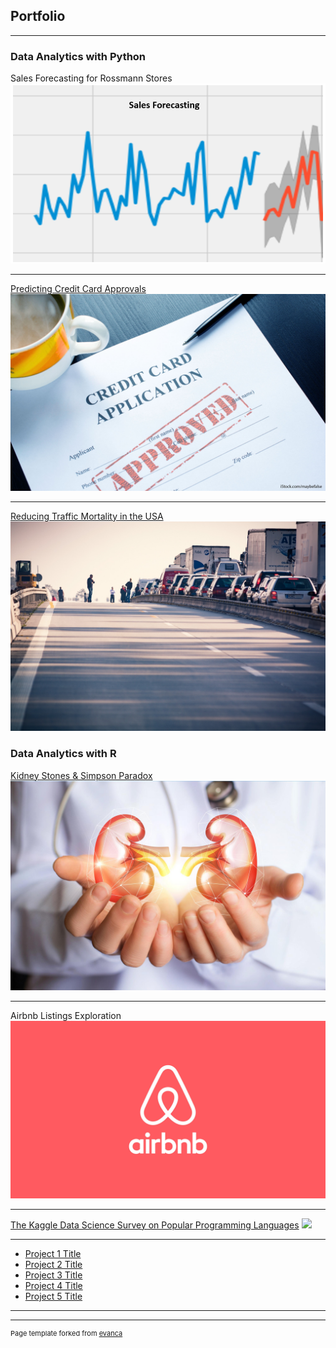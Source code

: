 ## Portfolio

---

### Data Analytics with Python 

Sales Forecasting for Rossmann Stores
<img src="images/salesforecasting.png?raw=true"/>

---

[Predicting Credit Card Approvals](https://github.com/kieumy179/Python-Predicting-Credit-Card-Approvals)
<img src="images/creditcard.jpg?raw=true"/>

---

[Reducing Traffic Mortality in the USA](https://github.com/kieumy179/Python-Reducing-Traffic-Mortality-in-the-USA)
<img src="images/trafficaccident.jpg?raw=true"/>


### Data Analytics with R
[Kidney Stones & Simpson Paradox](https://github.com/kieumy179/R-Kidney-stones-and-simpson-s-paradox)
<img src="images/kidneys.jpg?raw=true"/>

---

Airbnb Listings Exploration
<img src="images/Airbnb.jpeg?raw=true"/>

---

[The Kaggle Data Science Survey on Popular Programming Languages](https://github.com/kieumy179/R-Exploring-the-Kaggle-Data-Science-Survey)
<img src="images/coding.jpg?raw=true"/>

---



- [Project 1 Title](http://example.com/)
- [Project 2 Title](http://example.com/)
- [Project 3 Title](http://example.com/)
- [Project 4 Title](http://example.com/)
- [Project 5 Title](http://example.com/)

---




---
<p style="font-size:11px">Page template forked from <a href="https://github.com/evanca/quick-portfolio">evanca</a></p>
<!-- Remove above link if you don't want to attibute -->
